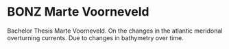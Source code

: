 # BONZ Marte Voorneveld
Bachelor Thesis Marte Voorneveld. On the changes in the atlantic meridonal overturning currents. Due to changes in bathymetry over time.